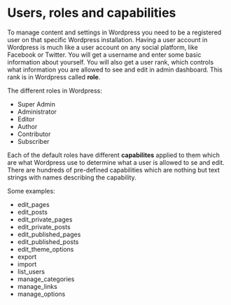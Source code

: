 # Users, roles and capabilities

To manage content and settings in Wordpress you need to be a registered user on that specific Wordpress installation. Having a user account in Wordpress is much like a user account on any social platform, like Facebook or Twitter. You will get a username and enter some basic information about yourself. You will also get a user rank, which controls what information you are allowed to see and edit in admin dashboard. This rank is in Wordpress called **role**.

The different roles in Wordpress:

- Super Admin
- Administrator
- Editor
- Author
- Contributor
- Subscriber

Each of the default roles have different **capabilites** applied to them which are what Wordpress use to determine what a user is allowed to se and edit. There are hundreds of pre-defined capabilities which are nothing but text strings with names describing the capability.

Some examples:

- edit_pages
- edit_posts
- edit_private_pages
- edit_private_posts
- edit_published_pages
- edit_published_posts
- edit_theme_options
- export
- import
- list_users
- manage_categories
- manage_links
- manage_options


